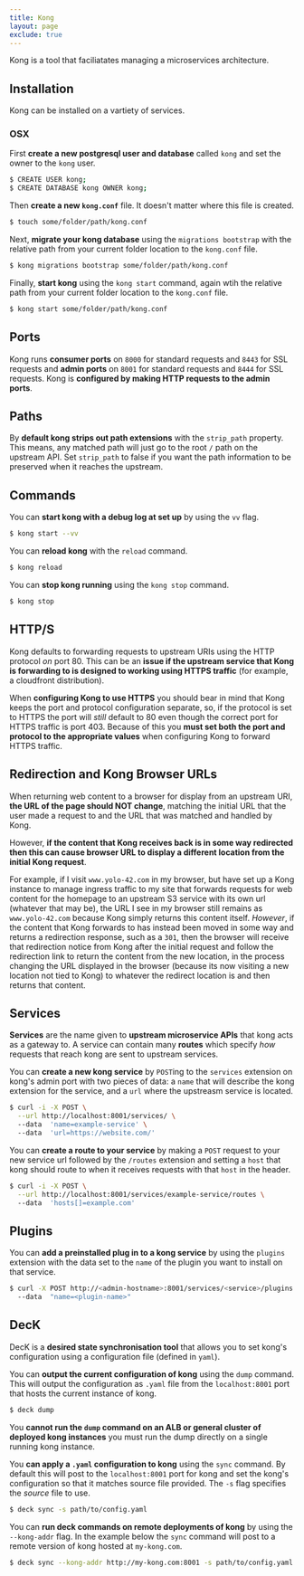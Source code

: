 ```yaml
---
title: Kong
layout: page
exclude: true
---
```


Kong is a tool that faciliatates managing a microservices architecture.

## Installation

Kong can be installed on a vartiety of services.

### OSX

First **create a new postgresql user and database** called `kong` and set the owner to the `kong` user.
```bash
$ CREATE USER kong;
$ CREATE DATABASE kong OWNER kong;
```

Then **create a new `kong.conf`** file. It doesn't matter where this file is created.
```bash
$ touch some/folder/path/kong.conf
```

Next, **migrate your kong database** using the `migrations bootstrap` with the relative path from your current folder location to the `kong.conf` file.
```bash
$ kong migrations bootstrap some/folder/path/kong.conf
```

Finally, **start kong** using the `kong start` command, again wtih the relative path from your current folder location to the `kong.conf` file.
```bash
$ kong start some/folder/path/kong.conf
```

## Ports

Kong runs **consumer ports** on `8000` for standard requests and `8443` for SSL requests and **admin ports** on `8001` for standard requests and `8444` for SSL requests. Kong is **configured by making HTTP requests to the admin ports**.

## Paths

By **default kong strips out path extensions** with the `strip_path` property. This means, any matched path will just go to the root `/` path on the upstream API. Set `strip_path` to false if you want the path information to be preserved when it reaches the upstream.

## Commands

You can **start kong with a debug log at set up** by using the `vv` flag.
```bash
$ kong start --vv
```

You can **reload kong** with the `reload` command.
```bash
$ kong reload
```

You can **stop kong running** using the `kong stop` command.
```bash
$ kong stop
```

## HTTP/S

Kong defaults to forwarding requests to upstream URIs using the HTTP protocol *on* port 80. This can be an **issue if the upstream service that Kong is forwarding to is designed to working using HTTPS traffic** (for example, a cloudfront distribution). 

When **configuring Kong to use HTTPS** you should bear in mind that Kong keeps the port and protocol configuration separate, so, if the protocol is set to HTTPS the port will *still* default to 80 even though the correct port for HTTPS traffic is port 403. Because of this you **must set both the port and protocol to the appropriate values** when configuring Kong to forward HTTPS traffic.

## Redirection and Kong Browser URLs

When returning web content to a browser for display from an upstream URI, **the URL of the page should NOT change**, matching the initial URL that the user made a request to and the URL that was matched and handled by Kong. 

However, **if the content that Kong receives back is in some way redirected then this can cause browser URL to display a different location from the initial Kong request**. 

For example, if I visit `www.yolo-42.com` in my browser, but have set up a Kong instance to manage ingress traffic to my site that forwards requests for web content for the homepage to an upstream S3 service with its own url (whatever that may be), the URL I see in my browser still remains as `www.yolo-42.com` because Kong simply returns this content itself. *However*, if the content that Kong forwards to has instead been moved in some way and returns a redirection response, such as a `301`, then the browser will receive that redirection notice from Kong after the initial request and follow the redirection link to return the content from the new location, in the process changing the URL displayed in the browser (because its now visiting a new location not tied to Kong) to whatever the redirect location is and then returns that content.

## Services

**Services** are the name given to **upstream microservice APIs** that kong acts as a gateway to. A service can contain many **routes** which specify *how* requests that reach kong are sent to upstream services.

You can **create a new kong service** by `POST`ing to the `services` extension on kong's admin port with two pieces of data: a `name` that will describe the kong extension for the service, and a `url` where the upstreasm service is located.
```bash
$ curl -i -X POST \
  --url http://localhost:8001/services/ \  
  --data  'name=example-service' \  
  --data  'url=https://website.com/'
```

You can **create a route to your service** by making a `POST` request to your new service url followed by the `/routes` extension and setting a `host` that kong should route to when it receives requests with that `host` in the header.
```bash
$ curl -i -X POST \
  --url http://localhost:8001/services/example-service/routes \  
  --data  'hosts[]=example.com'
```

## Plugins

You can **add a preinstalled plug in to a kong service** by using the `plugins` extension with the data set to the `name` of the plugin you want to install on that service.
```bash
$ curl -X POST http://<admin-hostname>:8001/services/<service>/plugins \  
  --data  "name=<plugin-name>"
```

## DecK

DecK is a **desired state synchronisation tool** that allows you to set kong's configuration using a configuration file (defined in `yaml`).

You can **output the current configuration of kong** using the `dump` command. This will output the configuration as `.yaml` file from the `localhost:8001` port that hosts the current instance of kong.
```bash
$ deck dump
```

You **cannot run the `dump` command on an ALB or general cluster of deployed kong instances** you must run the dump directly on a single running kong instance.

You **can apply a `.yaml` configuration to kong** using the `sync` command. By default this will post to the `localhost:8001` port for kong and set the kong's configuration so that it matches source file provided. The `-s` flag specifies the *source* file to use.
```bash
$ deck sync -s path/to/config.yaml
```

You can **run deck commands on remote deployments of kong** by using the `--kong-addr` flag. In the example below the `sync` command will post to a remote version of kong hosted at `my-kong.com`.
```bash
$ deck sync --kong-addr http://my-kong.com:8001 -s path/to/config.yaml
```
<!--stackedit_data:
eyJoaXN0b3J5IjpbMTc4MTY2MzUxLDU1NjEzMDM0Myw1MzA3Nj
gyNzIsLTE0ODgyOTA3OTIsLTEwMjczMDA4MDAsNDY1NTI0Mjk3
LC0xMzY4MTE1ODk0LC0xOTQ5NDQyMTQzLDE1NzUxMDU5NjcsLT
IwNTQ0MTE3NzksLTkwNzk0Mjg5OSwxNzUyMjMyNjksLTQwNzA0
NzU1MywyMDQ0ODM5MDc2LDUxNjA4NzUxMCwtMTI0MTI2OTg0MC
wtNTI5ODAxODExXX0=
-->